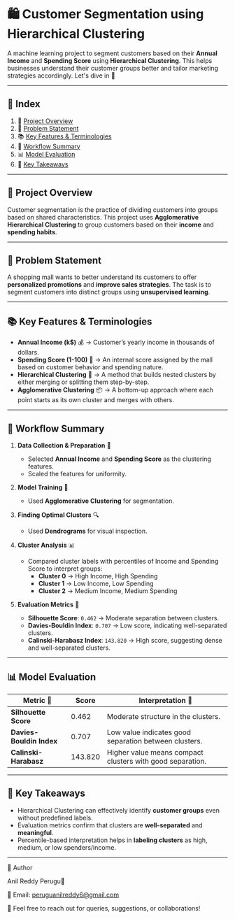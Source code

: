 # 🛍️ Customer Segmentation using Hierarchical Clustering

A machine learning project to segment customers based on their **Annual Income** and **Spending Score** using **Hierarchical Clustering**.  This helps businesses understand their customer groups better and tailor marketing strategies accordingly. Let's dive in 🚀

---

## 📑 Index
1. 📌 [Project Overview](#-project-overview)  
2. 🎯 [Problem Statement](#-problem-statement)  
3. 📚 [Key Features & Terminologies](#-key-features--terminologies)  
4. 🔄 [Workflow Summary](#-workflow-summary)  
5. 📊 [Model Evaluation](#-model-evaluation)  
6. 🎯 [Key Takeaways](#-key-takeaways)  

---

## 📌 Project Overview
Customer segmentation is the practice of dividing customers into groups based on shared characteristics.  This project uses **Agglomerative Hierarchical Clustering** to group customers based on their **income** and **spending habits**.

---

## 🎯 Problem Statement
A shopping mall wants to better understand its customers to offer **personalized promotions** and **improve sales strategies**.  The task is to segment customers into distinct groups using **unsupervised learning**.

---

## 📚 Key Features & Terminologies

- **Annual Income (k$)** 💰 → Customer’s yearly income in thousands of dollars.  
- **Spending Score (1-100)** 🛒 → An internal score assigned by the mall based on customer behavior and spending nature.  
- **Hierarchical Clustering** 🔗 → A method that builds nested clusters by either merging or splitting them step-by-step.  
- **Agglomerative Clustering** 📦 → A bottom-up approach where each point starts as its own cluster and merges with others.  

---

## 🔄 Workflow Summary

1. **Data Collection & Preparation** 📂  
   - Selected **Annual Income** and **Spending Score** as the clustering features.  
   - Scaled the features for uniformity.  

2. **Model Training** 🤖  
   - Used **Agglomerative Clustering** for segmentation.  

3. **Finding Optimal Clusters** 🔍  
   - Used **Dendrograms** for visual inspection.  

4. **Cluster Analysis** 📊  
   - Compared cluster labels with percentiles of Income and Spending Score to interpret groups:  
     - **Cluster 0** → High Income, High Spending  
     - **Cluster 1** → Low Income, Low Spending  
     - **Cluster 2** → Medium Income, Medium Spending  

5. **Evaluation Metrics** 📏  
   - **Silhouette Score**: `0.462` → Moderate separation between clusters.  
   - **Davies-Bouldin Index**: `0.707` → Low score, indicating well-separated clusters.  
   - **Calinski-Harabasz Index**: `143.820` → High score, suggesting dense and well-separated clusters.  

---

## 📊 Model Evaluation

| Metric 📏                 | Score   | Interpretation 🧐 |
|---------------------------|---------|-------------------|
| **Silhouette Score**      | 0.462   | Moderate structure in the clusters. |
| **Davies-Bouldin Index**  | 0.707   | Low value indicates good separation between clusters. |
| **Calinski-Harabasz**     | 143.820 | Higher value means compact clusters with good separation. |

---

## 🎯 Key Takeaways

- Hierarchical Clustering can effectively identify **customer groups** even without predefined labels.  
- Evaluation metrics confirm that clusters are **well-separated** and **meaningful**.  
- Percentile-based interpretation helps in **labeling clusters** as high, medium, or low spenders/income.  

---

📇 Author

Anil Reddy Perugu💝

📧 Email: peruguanilreddy6@gmail.com

📍 Feel free to reach out for queries, suggestions, or collaborations!
